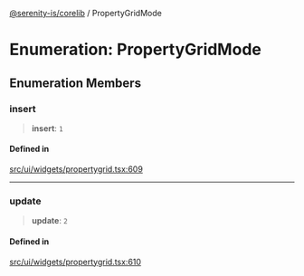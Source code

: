 [@serenity-is/corelib](../README.md) / PropertyGridMode

# Enumeration: PropertyGridMode

## Enumeration Members

### insert

> **insert**: `1`

#### Defined in

[src/ui/widgets/propertygrid.tsx:609](https://github.com/serenity-is/serenity/blob/master/packages/corelib/src/ui/widgets/propertygrid.tsx#L609)

***

### update

> **update**: `2`

#### Defined in

[src/ui/widgets/propertygrid.tsx:610](https://github.com/serenity-is/serenity/blob/master/packages/corelib/src/ui/widgets/propertygrid.tsx#L610)
